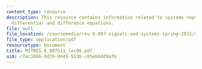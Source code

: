 ```yaml
---
content_type: resource
description: This resource contains information related to systems represented by
  differential and difference equations.
file: null
file_location: /coursemedia/res-6-007-signals-and-systems-spring-2011/c7ac1086bd3994495536c05eb68d9afb_MITRES_6_007S11_lec06.pdf
file_type: application/pdf
resourcetype: Document
title: MITRES_6_007S11_lec06.pdf
uid: c7ac1086-bd39-9449-5536-c05eb68d9afb
---
```

